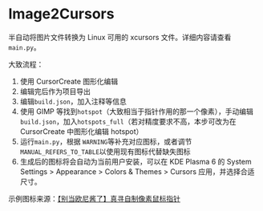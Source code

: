 # Image2Cursors

半自动将图片文件转换为 Linux 可用的 xcursors 文件。详细内容请查看`main.py`。

大致流程：

1. 使用 CursorCreate 图形化编辑
2. 编辑完后作为项目导出
3. 编辑`build.json`，加入注释等信息
4. 使用 GIMP 等找到`hotspot`（大致相当于指针作用的那一个像素），手动编辑`build.json`，加入`hotspots_full`（若对精度要求不高，本步可改为在 CursorCreate 中图形化编辑 hotspot）
5. 运行`main.py`，根据 `WARNING`等补充对应图标，或者调节`MANUAL_REFERS_TO_TABLE`以使用现有图标代替缺失图标
6. 生成后的图标将会自动为当前用户安装，可以在 KDE Plasma 6 的 System Settings > Appearance > Colors & Themes > Cursors 应用，并选择合适尺寸。

示例图标来源：[【别当欧尼酱了】真寻自制像素鼠标指针](https://www.bilibili.com/video/BV1FT41127t8)
